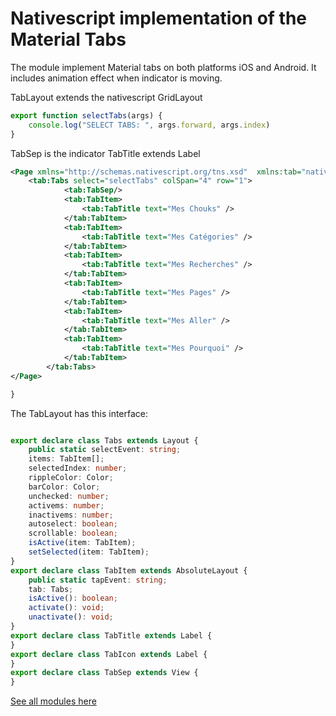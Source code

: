 # Nativescript implementation of the Material Tabs

The module implement Material tabs on both platforms iOS and Android.
It includes animation effect when indicator is moving.

TabLayout extends the nativescript GridLayout

```typescript 
export function selectTabs(args) {
    console.log("SELECT TABS: ", args.forward, args.index)
}
```
 
TabSep is the indicator
TabTitle extends Label
```xml 
<Page xmlns="http://schemas.nativescript.org/tns.xsd"  xmlns:tab="nativescript-nbmaterial-tabs">
	<tab:Tabs select="selectTabs" colSpan="4" row="1">
			<tab:TabSep/>
			<tab:TabItem>
				<tab:TabTitle text="Mes Chouks" />
			</tab:TabItem>
			<tab:TabItem>
				<tab:TabTitle text="Mes Catégories" />
			</tab:TabItem>
			<tab:TabItem>
				<tab:TabTitle text="Mes Recherches" />
			</tab:TabItem>
			<tab:TabItem>
				<tab:TabTitle text="Mes Pages" />
			</tab:TabItem>
			<tab:TabItem>
				<tab:TabTitle text="Mes Aller" />
			</tab:TabItem>
			<tab:TabItem>
				<tab:TabTitle text="Mes Pourquoi" />
			</tab:TabItem>
		</tab:Tabs>
</Page>

}
```
 
The TabLayout has this interface:
```typescript

export declare class Tabs extends Layout {
    public static selectEvent: string;
    items: TabItem[];
    selectedIndex: number;
    rippleColor: Color;
    barColor: Color;
    unchecked: number;
    activems: number;
    inactivems: number;
    autoselect: boolean;
    scrollable: boolean;
    isActive(item: TabItem);
    setSelected(item: TabItem);
}
export declare class TabItem extends AbsoluteLayout {
    public static tapEvent: string;
    tab: Tabs;
    isActive(): boolean;
    activate(): void;
    unactivate(): void;
}
export declare class TabTitle extends Label {
}
export declare class TabIcon extends Label {
} 
export declare class TabSep extends View {
} 
```

[See all modules here](https://github.com/nabil-mansouri/nativescript-nbmaterial)